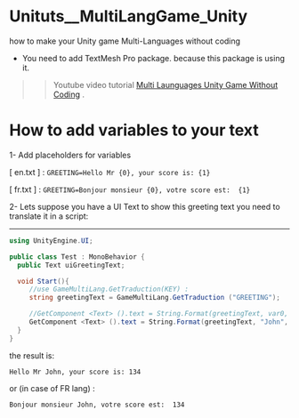 # Unituts__MultiLangGame_Unity
how to make your Unity game Multi-Languages without coding


  * You need to add TextMesh Pro package. because this package is using it.
  

 >> Youtube video tutorial [Multi Launguages Unity Game Without Coding](https://youtu.be/yvpPUTkQFM8) .


# How to add variables to your text


1- Add placeholders for variables 

[ en.txt ] :
```GREETING=Hello Mr {0}, your score is: {1}```

[ fr.txt ] :
```GREETING=Bonjour monsieur {0}, votre score est:  {1}```



2- Lets suppose you have a UI Text to show this greeting text
you need to translate it in a script:

-----
```c#
using UnityEngine.UI;

public class Test : MonoBehavior {
  public Text uiGreetingText;

  void Start(){
     //use GameMultiLang.GetTraduction(KEY) :
     string greetingText = GameMultiLang.GetTraduction ("GREETING");  

     //GetComponent <Text> ().text = String.Format(greetingText, var0, var1);
     GetComponent <Text> ().text = String.Format(greetingText, "John", 134);
  }
}
```
the result is:

```Hello Mr John, your score is: 134```

or (in case of FR lang) :

```Bonjour monsieur John, votre score est:  134```
